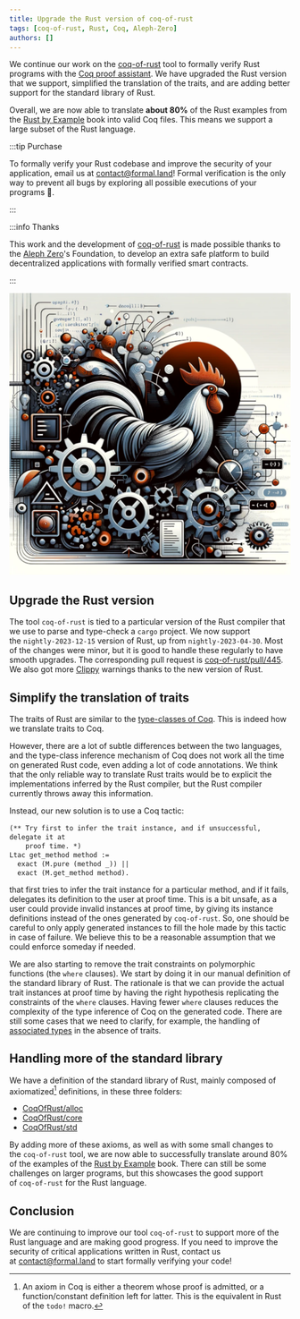 ```yaml
---
title: Upgrade the Rust version of coq-of-rust
tags: [coq-of-rust, Rust, Coq, Aleph-Zero]
authors: []
---
```


We continue our work on the [coq-of-rust](https://github.com/formal-land/coq-of-rust) tool to formally verify Rust programs with the [Coq proof assistant](https://coq.inria.fr/). We have upgraded the Rust version that we support, simplified the translation of the traits, and are adding better support for the standard library of Rust.

Overall, we are now able to translate **about 80%** of the Rust examples from the [Rust by Example](https://doc.rust-lang.org/stable/rust-by-example/) book into valid Coq files. This means we support a large subset of the Rust language.

<!-- truncate -->

:::tip Purchase

To formally verify your Rust codebase and improve the security of your application, email us at&nbsp;[&#099;&#111;&#110;&#116;&#097;&#099;&#116;&#064;formal&#046;&#108;&#097;&#110;&#100;](mailto:contact@formal.land)! Formal verification is the only way to prevent all bugs by exploring all possible executions of your programs&nbsp;🎯.

:::

:::info Thanks

This work and the development of [coq-of-rust](https://github.com/formal-land/coq-of-rust) is made possible thanks to the [Aleph Zero](https://alephzero.org/)'s Foundation, to develop an extra safe platform to build decentralized applications with formally verified smart contracts.

:::

![Rust rooster](2024-01-18/rooster.png)

## Upgrade the Rust version

The tool&nbsp;`coq-of-rust` is tied to a particular version of the Rust compiler that we use to parse and type-check a `cargo` project. We now support the&nbsp;`nightly-2023-12-15` version of Rust, up from&nbsp;`nightly-2023-04-30`. Most of the changes were minor, but it is good to handle these regularly to have smooth upgrades. The corresponding pull request is [coq-of-rust/pull/445](https://github.com/formal-land/coq-of-rust/pull/445). We also got more [Clippy](https://github.com/rust-lang/rust-clippy) warnings thanks to the new version of Rust.

## Simplify the translation of traits

The traits of Rust are similar to the [type-classes of Coq](https://coq.inria.fr/refman/addendum/type-classes.html). This is indeed how we translate traits to Coq.

However, there are a lot of subtle differences between the two languages, and the type-class inference mechanism of Coq does not work all the time on generated Rust code, even adding a lot of code annotations. We think that the only reliable way to translate Rust traits would be to explicit the implementations inferred by the Rust compiler, but the Rust compiler currently throws away this information.

Instead, our new solution is to use a Coq tactic:

```coq
(** Try first to infer the trait instance, and if unsuccessful, delegate it at
    proof time. *)
Ltac get_method method :=
  exact (M.pure (method _)) ||
  exact (M.get_method method).
```

that first tries to infer the trait instance for a particular method, and if it fails, delegates its definition to the user at proof time. This is a bit unsafe, as a user could provide invalid instances at proof time, by giving its instance definitions instead of the ones generated by&nbsp;`coq-of-rust`. So, one should be careful to only apply generated instances to fill the hole made by this tactic in case of failure. We believe this to be a reasonable assumption that we could enforce someday if needed.

We are also starting to remove the trait constraints on polymorphic functions (the&nbsp;`where` clauses). We start by doing it in our manual definition of the standard library of Rust. The rationale is that we can provide the actual trait instances at proof time by having the right hypothesis replicating the constraints of the&nbsp;`where` clauses. Having fewer&nbsp;`where` clauses reduces the complexity of the type inference of Coq on the generated code. There are still some cases that we need to clarify, for example, the handling of [associated types](https://doc.rust-lang.org/rust-by-example/generics/assoc_items/types.html) in the absence of traits.

## Handling more of the standard library

We have a definition of the standard library of Rust, mainly composed of axiomatized[^1] definitions, in these three folders:

- [CoqOfRust/alloc](https://github.com/formal-land/coq-of-rust/tree/main/CoqOfRust/alloc)
- [CoqOfRust/core](https://github.com/formal-land/coq-of-rust/tree/main/CoqOfRust/core)
- [CoqOfRust/std](https://github.com/formal-land/coq-of-rust/tree/main/CoqOfRust/std)

By adding more of these axioms, as well as with some small changes to the&nbsp;`coq-of-rust` tool, we are now able to successfully translate around 80% of the examples of the [Rust by Example](https://doc.rust-lang.org/stable/rust-by-example/) book. There can still be some challenges on larger programs, but this showcases the good support of&nbsp;`coq-of-rust` for the Rust language.

## Conclusion

We are continuing to improve our tool&nbsp;`coq-of-rust` to support more of the Rust language and are making good progress. If you need to improve the security of critical applications written in Rust, contact us at&nbsp;[&#099;&#111;&#110;&#116;&#097;&#099;&#116;&#064;formal&#046;&#108;&#097;&#110;&#100;](mailto:contact@formal.land) to start formally verifying your code!

[^1]: An axiom in Coq is either a theorem whose proof is admitted, or a function/constant definition left for latter. This is the equivalent in Rust of the&nbsp;`todo!` macro.
